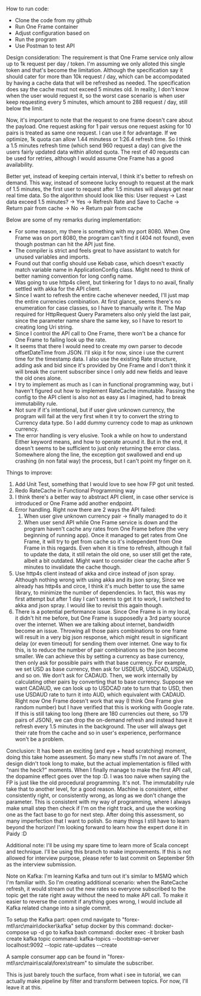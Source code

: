 How to run code:
- Clone the code from my github
- Run One Frame container
- Adjust configuration based on 
- Run the program
- Use Postman to test API

Design consideration:
The requirement is that One Frame service only allow up to 1k request per day / token. I'm assuming we only alloted this single token and that's become the limitation. Although the specification say it should cater for more than 10k request / day, which can be accompodated by having a cache data that will be refreshed as needed. The specification does say the cache must not exceed 5 minutes old. In reality, I don't know when the user would request it, so the worst case scenario is when user keep requesting every 5 minutes, which amount to 288 request / day, still below the limit.

Now, it's important to note that the request to one frame doesn't care about the payload. One request asking for 1 pair versus one request asking for 10 pairs is treated as same one request. I can use it for advantage. If we optimize, 1k quota can allow 1.44 minutess or 1:26.4 refresh time. So I think a 1.5 minutes refresh time (which send 960 request a day) can give the users fairly updated data within alloted quota. The rest of 40 requests can be used for retries, although I would assume One Frame has a good availability. 

Better yet, instead of keeping certain interval, I think it's better to refresh on demand. This way, instead of someone lucky enough to request at the mark of 1.5 minutes, the first user to request after 1.5 minutes will always get near real time data. So the algorithm should look like this:
User request -> Last data exceed 1.5 minutes? -> Yes -> Refresh Rate and Save to Cache -> Return pair from cache
					      -> No -> Return pair from cache


Below are some of my remarks during implementation:
- For some reason, my there is something with my port 8080. When One Frame was on port 8080, the program can't find it (404 not found), even though postman can hit the API just fine. 
- The compiler is strict and feels great to have assistant to watch for unused variables and imports.
- Found out that config should use Kebab case, which doesn't exactly match variable name in ApplicationConfig class. Might need to think of better naming convention for long config name.
- Was going to use http4s client, but tinkering for 1 days to no avail, finally settled with akka for the API client.
- Since I want to refresh the entire cache whenever needed, I'll just map the entire currencies combination. At first glance, seems there's no enumeration for case classes, so I have to manually write it. The Map required for HttpRequest Query Parameters also only yield the last pair, since the parameter name share the same key, so I have to resort to creating long Uri string.
- Since I control the API call to One Frame, there won't be a chance for One Frame to failing look up the rate.
- It seems that there I would need to create my own parser to decode offsetDateTime from JSON. I'll skip it for now, since i use the current time for the timestamp data. I also use the existing Rate structure, adding ask and bid since it's provided by One Frame and I don't think it will break the current subscriber since I only add new fields and leave the old ones alone.
- I try to implement as much as I can in functional programming way, but i haven't figured out how to implement RateCache immutable. Passing the config to the API client is also not as easy as I imagined, had to break immutability rule.
- Not sure if it's intentional, but if user give unknown currency, the program will fail at the very first when it try to convert the string to Currency data type. So I add dummy currency code to map as unknown currency.
- The error handling is very elusive. Took a while on how to understand Either keyword means, and how to operate around it. But in the end, it doesn't seems to be sufficient to just only returning the error class. Somewhere along the line, the exception got swallowed and end up crashing (in non fatal way) the process, but I can't point my finger on it.

Things to improve:
1. Add Unit Test, something that I would love to see how FP got unit tested.
2. Redo RateCache in Functional Programming way
3. I think there's a better way to abstract API client, in case other service is introduced or One Frame add another endpoint.
4. Error handling. Right now there are 2 ways the API failed:
	1. When user give unknown currency pair -> finally managed to do it
	2. When user send API while One Frame service is down and the program haven't cache any rates from One Frame before (the very beginning of running app). Once it managed to get rates from One Frame, it will try to get from cache so it's independent from One Frame in this regards. Even when it is time to refresh, although it fail to update the data, it still retain the old one, so user still get the rate, albeit a bit outdated. Might want to consider clear the cache after 5 minutes to invalidate the cache though.
5. Use http4s client instead of akka and circe instead of json spray. Although nothing wrong with using akka and its json spray, Since we already has http4s and circe, I think it's much better to use the same library, to minimize the number of dependencies. In fact, this was my first attempt but after 1 day I can't seems to get it to work, I switched to akka and json spray. I would like to revisit this again though.
6. There is a potential performance issue. Since One Frame is in my local, it didn't hit me before, but One Frame is supposedly a 3rd party source over the internet. When we are talking about internet, bandwidth become an issue. Throwing all those pairs combinations to one frame will result in a very big json response, which might result in significant delay (or even timeout) for sending them over internet. One way to fix this, is to reduce the number of pair combinations so the json become smaller. We can achieve this by setting a currency as base currency, then only ask for possible pairs with that base currency. For example, we set USD as base currency, then ask for USDEUR, USDCAD, USDAUD, and so on. We don't ask for CADAUD. Then, we work internally by calculating other pairs by converting that to base currency. Suppose we want CADAUD, we can look up to USDCAD rate to turn that to USD, then use USDAUD rate to turn it into AUD, which equivalent with CADAUD. Right now One Frame doesn't work that way (I think One Frame give random number) but I have verified that this is working with Google rate. If this is still taking too long (there are 180 currencies out there, so 179 pairs of JSON), we can drop the on-demand refresh and instead have it refresh every 1.5 minutes in the background. The user will always get their rate from the cache and so in user's experience, performance won't be a problem.

Conclusion:
It has been an exciting (and eye + head scratching) moment, doing this take home assesment. So many new stuffs I'm not aware of. The design didn't took long to make, but the actual implementation is filled with "nani the heck?" moments. When I finally manage to make the first API call, the dopamine effect goes over the top :D. I was too naive when saying the FP is just like the old procedural programming. It's not. The immutability rule take that to another level, for a good reason. Machine is consistent, either consistently right, or consistently wrong, as long as we don't change the parameter. This is consistent with my way of programming, where I always make small step then check if I'm on the right track, and use the working one as the fact base to go for next step. After doing this assessment, so many imperfection that I want to polish. So many things I still have to learn beyond the horizon! I'm looking forward to learn how the expert done it in Paidy :D


Additional note:
I'll be using my spare time to learn more of Scala concept and technique. I'll be using this branch to make improvements. If this is not allowed for interview purpose, please refer to last commit on September 5th as the interview submission.


Note on Kafka:
I'm learning Kafka and turn out it's similar to MSMQ which I'm familiar with. So I'm creating additional scenario: when the RateCache refresh, it would stream out the new rates so everyone subscribed to the topic get the rate right away without the need to make API call. To make it easier to reverse the commit if anything goes wrong, I would include all Kafka related change into a single commit.

To setup the Kafka part:
open cmd
navigate to "forex-mtl\src\main\docker\kafka\"
setup docker by this command: docker-compose up -d
go to kafka bash command: docker exec -it broker bash
create kafka topic command: kafka-topics --bootstrap-server localhost:9092 --topic rate-updates --create

A sample consumer app can be found in "forex-mtl\src\main\scala\forex\stream" to simulate the subscriber.

This is just barely touch the surface, from what i see in tutorial, we can actually make pipeline by filter and transform between topics. For now, I'll leave it at this.